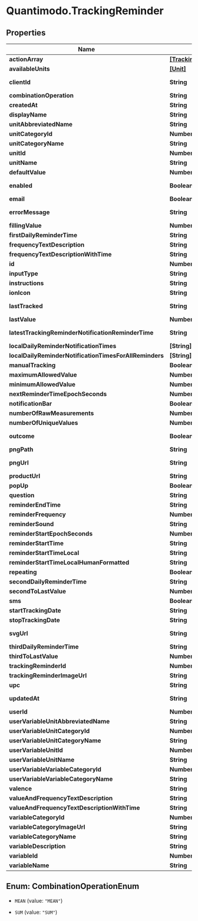 # Quantimodo.TrackingReminder

## Properties
Name | Type | Description | Notes
------------ | ------------- | ------------- | -------------
**actionArray** | [**[TrackingReminderNotificationAction]**](TrackingReminderNotificationAction.md) |  | [optional] 
**availableUnits** | [**[Unit]**](Unit.md) |  | [optional] 
**clientId** | **String** | Your QuantiModo client id can be obtained by creating an app at https://builder.quantimo.do | [optional] 
**combinationOperation** | **String** | The way multiple measurements are aggregated over time | [optional] 
**createdAt** | **String** | Ex: 2016-05-18 02:24:08 UTC ISO 8601 YYYY-MM-DDThh:mm:ss | [optional] 
**displayName** | **String** | Ex: Trader Joe&#39;s Bedtime Tea | [optional] 
**unitAbbreviatedName** | **String** | Ex: /5 | 
**unitCategoryId** | **Number** | Ex: 5 | [optional] 
**unitCategoryName** | **String** | Ex: Rating | [optional] 
**unitId** | **Number** | Ex: 10 | [optional] 
**unitName** | **String** | Ex: 1 to 5 Rating | [optional] 
**defaultValue** | **Number** | Default value to use for the measurement when tracking | [optional] 
**enabled** | **Boolean** | If a tracking reminder is enabled, tracking reminder notifications will be generated for this variable. | [optional] 
**email** | **Boolean** | True if the reminders should be delivered via email | [optional] 
**errorMessage** | **String** | Ex: reminderStartTimeLocal is less than $user-&gt;earliestReminderTime or greater than  $user-&gt;latestReminderTime | [optional] 
**fillingValue** | **Number** | Ex: 0 | [optional] 
**firstDailyReminderTime** | **String** | Ex: 02:45:20 in UTC timezone | [optional] 
**frequencyTextDescription** | **String** | Ex: Daily | [optional] 
**frequencyTextDescriptionWithTime** | **String** | Ex: Daily at 09:45 PM | [optional] 
**id** | **Number** | id | [optional] 
**inputType** | **String** | Ex: saddestFaceIsFive | [optional] 
**instructions** | **String** | Ex: I am an instruction! | [optional] 
**ionIcon** | **String** | Ex: ion-sad-outline | [optional] 
**lastTracked** | **String** | UTC ISO 8601 YYYY-MM-DDThh:mm:ss timestamp for the last time a measurement was received for this user and variable | [optional] 
**lastValue** | **Number** | Ex: 2 | [optional] 
**latestTrackingReminderNotificationReminderTime** | **String** | UTC ISO 8601 YYYY-MM-DDThh:mm:ss  timestamp for the reminder time of the latest tracking reminder notification that has been pre-emptively generated in the database | [optional] 
**localDailyReminderNotificationTimes** | **[String]** |  | [optional] 
**localDailyReminderNotificationTimesForAllReminders** | **[String]** |  | [optional] 
**manualTracking** | **Boolean** | Ex: 1 | [optional] 
**maximumAllowedValue** | **Number** | Ex: 5 | [optional] 
**minimumAllowedValue** | **Number** | Ex: 1 | [optional] 
**nextReminderTimeEpochSeconds** | **Number** | Ex: 1501555520 | [optional] 
**notificationBar** | **Boolean** | True if the reminders should appear in the notification bar | [optional] 
**numberOfRawMeasurements** | **Number** | Ex: 445 | [optional] 
**numberOfUniqueValues** | **Number** | Ex: 1 | [optional] 
**outcome** | **Boolean** | Indicates whether or not the variable is usually an outcome of interest such as a symptom or emotion | [optional] 
**pngPath** | **String** | Ex: img/variable_categories/symptoms.png | [optional] 
**pngUrl** | **String** | Ex: https://quantimodo.quantimo.do/ionic/Modo/www/img/variable_categories/symptoms.png | [optional] 
**productUrl** | **String** | Link to associated product for purchase | [optional] 
**popUp** | **Boolean** | True if the reminders should appear as a popup notification | [optional] 
**question** | **String** | Ex: How is your overall mood? | [optional] 
**reminderEndTime** | **String** | Latest time of day at which reminders should appear in UTC HH:MM:SS format | [optional] 
**reminderFrequency** | **Number** | Number of seconds between one reminder and the next | 
**reminderSound** | **String** | String identifier for the sound to accompany the reminder | [optional] 
**reminderStartEpochSeconds** | **Number** | Ex: 1469760320 | [optional] 
**reminderStartTime** | **String** | Earliest time of day at which reminders should appear in UTC HH:MM:SS format | [optional] 
**reminderStartTimeLocal** | **String** | Ex: 21:45:20 | [optional] 
**reminderStartTimeLocalHumanFormatted** | **String** | Ex: 09:45 PM | [optional] 
**repeating** | **Boolean** | Ex: true | [optional] 
**secondDailyReminderTime** | **String** | Ex: 01:00:00 | [optional] 
**secondToLastValue** | **Number** | Ex: 1 | [optional] 
**sms** | **Boolean** | True if the reminders should be delivered via SMS | [optional] 
**startTrackingDate** | **String** | Earliest date on which the user should be reminded to track in YYYY-MM-DD format | [optional] 
**stopTrackingDate** | **String** | Latest date on which the user should be reminded to track in YYYY-MM-DD format | [optional] 
**svgUrl** | **String** | Ex: https://quantimodo.quantimo.do/ionic/Modo/www/img/variable_categories/symptoms.svg | [optional] 
**thirdDailyReminderTime** | **String** | Ex: 20:00:00 | [optional] 
**thirdToLastValue** | **Number** | Ex: 3 | [optional] 
**trackingReminderId** | **Number** | Ex: 11841 | [optional] 
**trackingReminderImageUrl** | **String** | Ex: Not Found | [optional] 
**upc** | **String** | UPC or other barcode scan result | [optional] 
**updatedAt** | **String** | When the record in the database was last updated. Use UTC ISO 8601 YYYY-MM-DDThh:mm:ss  datetime format. Time zone should be UTC and not local. | [optional] 
**userId** | **Number** | ID of User | [optional] 
**userVariableUnitAbbreviatedName** | **String** | Ex: /5 | [optional] 
**userVariableUnitCategoryId** | **Number** | Ex: 5 | [optional] 
**userVariableUnitCategoryName** | **String** | Ex: Rating | [optional] 
**userVariableUnitId** | **Number** | Ex: 10 | [optional] 
**userVariableUnitName** | **String** | Ex: 1 to 5 Rating | [optional] 
**userVariableVariableCategoryId** | **Number** | Ex: 10 | [optional] 
**userVariableVariableCategoryName** | **String** | Ex: Symptoms | [optional] 
**valence** | **String** | Ex: negative | [optional] 
**valueAndFrequencyTextDescription** | **String** | Ex: Rate daily | [optional] 
**valueAndFrequencyTextDescriptionWithTime** | **String** | Ex: Rate daily at 09:45 PM | [optional] 
**variableCategoryId** | **Number** | Ex: 10 | [optional] 
**variableCategoryImageUrl** | **String** | Ex: https://maxcdn.icons8.com/Color/PNG/96/Messaging/sad-96.png | [optional] 
**variableCategoryName** | **String** | Name of the variable category to be used when sending measurements | 
**variableDescription** | **String** | Ex: negative | [optional] 
**variableId** | **Number** | Id for the variable to be tracked | [optional] 
**variableName** | **String** | Name of the variable to be used when sending measurements | 


<a name="CombinationOperationEnum"></a>
## Enum: CombinationOperationEnum


* `MEAN` (value: `"MEAN"`)

* `SUM` (value: `"SUM"`)




